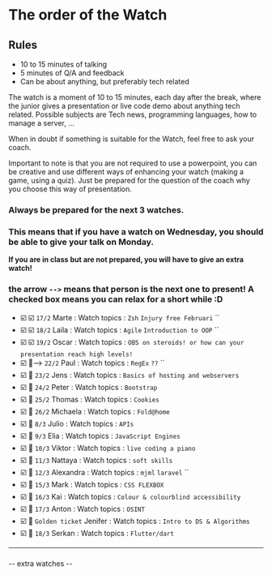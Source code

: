 # The order of the Watch
## Rules
* 10 to 15 minutes of talking
* 5 minutes of Q/A and feedback
* Can be about anything, but preferably tech related


The watch is a moment of 10 to 15 minutes, each day after the break, where the junior gives a presentation or live code demo about anything tech related.
Possible subjects are Tech news, programming languages, how to manage a server, ...

When in doubt if something is suitable for the Watch, feel free to ask your coach.

Important to note is that you are not required to use a powerpoint, you can be creative and use different ways of enhancing your watch (making a game, using a quiz). Just be prepared for the question of the coach why you choose this way of presentation.

### Always be prepared for the next 3 watches.
### This means that if you have a watch on Wednesday, you should be able to give your talk on Monday.
**If you are in class but are not prepared, you will have to give an extra watch!**

### the arrow `-->` means that person is the next one to present! A checked box means you can relax for a short while :D

- :ballot_box_with_check: :ballot_box_with_check: `17/2` Marte  : Watch topics : `Zsh` `Injury free Februari` `` 
- :ballot_box_with_check: :ballot_box_with_check: `18/2` Laila : Watch topics : `Agile` `Introduction to OOP` ``
- :ballot_box_with_check: :ballot_box_with_check: `19/2` Oscar : Watch topics : `OBS on steroids! or how can your presentation reach high levels!` `` ``
- :ballot_box_with_check: :black_square_button:--> `22/2` Paul : Watch topics : `RegEx` `??` ``
- :ballot_box_with_check: :black_square_button: `23/2` Jens : Watch topics : `Basics of hosting and webservers` `` ``
- :ballot_box_with_check: :black_square_button: `24/2` Peter : Watch topics : `Bootstrap` `` ``
- :ballot_box_with_check: :black_square_button: `25/2` Thomas : Watch topics : `Cookies` `` ``
- :ballot_box_with_check: :black_square_button: `26/2` Michaela : Watch topics : `Fold@home` `` ``
- :ballot_box_with_check: :black_square_button: `8/3` Julio : Watch topics : `APIs` `` ``
- :ballot_box_with_check: :black_square_button: `9/3` Elia : Watch topics : `JavaScript Engines` `` ``
- :ballot_box_with_check: :black_square_button: `10/3` Viktor : Watch topics : `live coding a piano` `` ``
- :ballot_box_with_check: :black_square_button: `11/3` Nattaya : Watch topics : `soft skills` `` ``
- :ballot_box_with_check: :black_square_button: `12/3` Alexandra : Watch topics : `mjml` `laravel` ``
- :ballot_box_with_check: :black_square_button: `15/3` Mark : Watch topics : `CSS FLEXBOX` `` ``
- :ballot_box_with_check: :black_square_button: `16/3` Kai : Watch topics : `Colour & colourblind accessibility` `` ``
- :ballot_box_with_check: :black_square_button: `17/3` Anton : Watch topics : `OSINT` `` ``
- :ballot_box_with_check: :black_square_button: `Golden ticket` Jenifer : Watch topics : `Intro to DS & Algorithms` `` ``
- :ballot_box_with_check: :black_square_button: `18/3` Serkan : Watch topics : `Flutter/dart` `` ``
 ---
###

-- extra watches --

